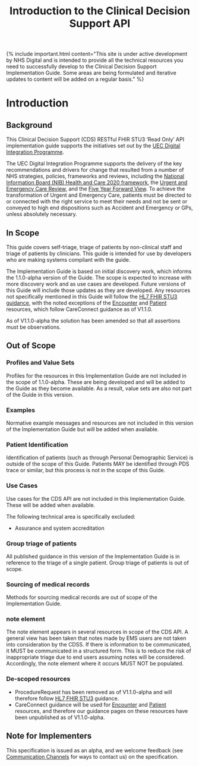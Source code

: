 ﻿---
title: Introduction to the Clinical Decision Support API
keywords: homepage
tags: [overview]
sidebar: overview_sidebar
permalink: index.html
toc: false
summary: A brief introduction to the Clinical Decision Support API Implementation Guide
---

{% include important.html content="This site is under active development by NHS Digital and is intended to provide all the technical resources you need to successfully develop to the Clinical Decision Support Implementation Guide. Some areas are being formulated and iterative updates to content will be added on a regular basis." %}

# Introduction #

## Background ##

This Clinical Decision Support (CDS) RESTful FHIR STU3 ‘Read Only’ API implementation guide supports the initiatives set out by the [UEC Digital Integration Programme](https://digital.nhs.uk/about-nhs-digital/our-work/transforming-health-and-care-through-technology/urgent-and-emergency-care-domain-b/urgent-and-emergency-care-digital-integration).

The UEC Digital Integration Programme supports the delivery of the key recommendations and drivers for change that resulted from a number of NHS strategies, policies, frameworks and reviews, including the [National Information Board (NIB) Health and Care 2020 framework]( https://www.gov.uk/government/publications/personalised-health-and-care-2020), 
the [Urgent and Emergency Care Review](https://www.england.nhs.uk/wp-content/uploads/2015/06/trans-uec.pdf), and the [Five Year Forward View](https://www.england.nhs.uk/five-year-forward-view/). To achieve the transformation of Urgent and Emergency Care, patients must be directed to or connected with the right service to meet their needs and not be sent or conveyed to high end dispositions such as Accident and Emergency or GPs, unless absolutely necessary.  

## In Scope ##
This guide covers self-triage, triage of patients by non-clinical staff and triage of patients by clinicians. This guide is intended for use by developers who are making systems compliant with the guide.

The Implementation Guide is based on initial discovery work, which informs the 1.1.0-alpha version of the Guide. The scope is expected to increase with more discovery work and as use cases are developed. Future versions of this Guide will include those updates as they are developed. Any resources not specifically mentioned in this Guide will follow the [HL7 FHIR STU3 guidance](https://www.hl7.org/fhir/stu3/index.html), with the noted exceptions of the [Encounter](https://fhir.hl7.org.uk/STU3/StructureDefinition/CareConnect-Encounter-1) and [Patient](https://fhir.hl7.org.uk/STU3/StructureDefinition/CareConnect-Patient-1) resources, which follow CareConnect guidance as of V1.1.0.

As of V1.1.0-alpha the solution has been amended so that all assertions must be observations.

## Out of Scope ##
### Profiles and Value Sets ###
Profiles for the resources in this Implementation Guide are not included in the scope of 1.1.0-alpha. These are being developed and will be added to the Guide as they become available. As a result, value sets are also not part of the Guide in this version.

### Examples ###
Normative example messages and resources are not included in this version of the Implementation Guide but will be added when available.

### Patient Identification ###
Identification of patients (such as through Personal Demographic Service) is outside of the scope of this Guide. Patients MAY be identified through PDS trace or similar, but this process is not in the scope of this Guide.

### Use Cases ###
Use cases for the CDS API are not included in this Implementation Guide. These will be added when available.

The following technical area is specifically excluded:
* Assurance and system accreditation

### Group triage of patients ###
All published guidance in this version of the Implementation Guide is in reference to the triage of a single patient. Group triage of patients is out of scope.

### Sourcing of medical records ###
Methods for sourcing medical records are out of scope of the Implementation Guide.

### note element ###
The note element appears in several resources in scope of the CDS API. A general view has been taken that notes made by EMS users are not taken into consideration by the CDSS. If there is information to be communicated, it MUST be communicated in a structured form. This is to reduce the risk of inappropriate triage due to end users assuming notes will be considered. Accordingly, the note element where it occurs MUST NOT be populated. 


### De-scoped resources ###
- ProcedureRequest has been removed as of V1.1.0-alpha and will therefore follow [HL7 FHIR STU3](https://www.hl7.org/fhir/stu3/index.html) guidance.
- CareConnect guidance will be used for [Encounter](https://nhsconnect.github.io/CareConnectAPI/api_workflow_encounter.html) and [Patient](https://nhsconnect.github.io/CareConnectAPI/api_entity_patient.html) resources, and therefore our guidance pages on these resources have been unpublished as of V1.1.0-alpha.


## Note for Implementers ##
This specification is issued as an alpha, and we welcome feedback (see [Communication Channels](support_communications.html) for ways to contact us) on the specification.